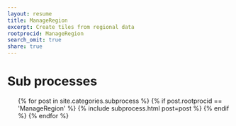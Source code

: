 ```yaml
---
layout: resume
title: ManageRegion
excerpt: Create tiles from regional data
rootprocid: ManageRegion
search_omit: true
share: true
---
```


<h1 class='foot-description'>Sub processes</h1>
<ul class='post-list'>
{% for post in site.categories.subprocess %}
  {% if post.rootprocid == 'ManageRegion' %}
    {% include subprocess.html post=post %}
  {% endif %}
{% endfor %}
</ul>

